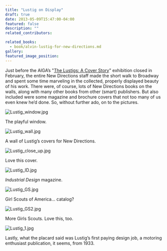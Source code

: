 ```yaml
---
title: "Lustig on Display"
draft: true
date: 2013-05-09T15:47:00-04:00
featured: false
description: ""
related_contributors:

related_books:
  - book/alvin-lustig-for-new-directions.md
gallery:
featured_image_position: 
---
```


Just before the AIGA’s "[The Lustigs: A Cover Story](http://www.aiga.org/the-lustigs-exhibition/)" exhibition closed in February, the entire New Directions staff made the short walk to Broadway and spent some time marveling in the collected, properly displayed beauty of his work. There were, of course, lots of New Directions books on the walls, along with many other books from other (smart) publishers. But also included were some magazine and brochure covers that not too many of us even knew he’d done. So, without further ado, on to the pictures.

![Lustig_window.jpg](https://ndbooks.imgix.net/Lustig_window.jpg)

The playful window.

![Lustig_wall.jpg](https://www.ndbooks.com/images/journal/Lustig_wall.jpg)

A wall of Lustig’s covers for New Directions.

![Lustig_close_up.jpg](https://www.ndbooks.com/images/journal/Lustig_close_up.jpg)

Love this cover.

![Lustig_ID.jpg](https://www.ndbooks.com/images/journal/Lustig_ID.jpg)

_Industrial Design_ magazine.

![Lustig_GS.jpg](https://www.ndbooks.com/images/journal/Lustig_GS.jpg)

Girl Scouts of America… catalog?

![Lustig_GS2.jpg](https://www.ndbooks.com/images/journal/Lustig_GS2.jpg)

More Girls Scouts. Love this, too.

![Lustig_1.jpg](https://www.ndbooks.com/images/journal/Lustig_1.jpg)

Lastly, what the placard said was Lustig’s first paying design job,
a motoring enthusiast publication, it seems, from 1933.


